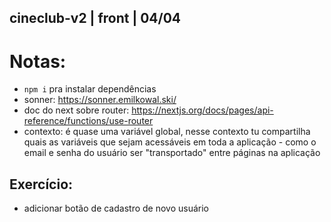 ## cineclub-v2 | front | 04/04

# Notas:
- ``npm i`` pra instalar dependências
- sonner: https://sonner.emilkowal.ski/
- doc do next sobre router: https://nextjs.org/docs/pages/api-reference/functions/use-router
- contexto: é quase uma variável global, nesse contexto tu compartilha quais as variáveis que sejam acessáveis em toda a aplicação - como o email e senha do usuário ser "transportado" entre páginas na aplicação

## Exercício: 
- adicionar botão de cadastro de novo usuário